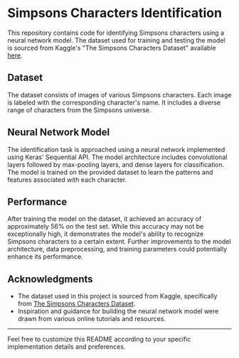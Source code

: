 # Simpsons Characters Identification

This repository contains code for identifying Simpsons characters using a neural network model. The dataset used for training and testing the model is sourced from Kaggle's "The Simpsons Characters Dataset" available [here](https://www.kaggle.com/datasets/alexattia/the-simpsons-characters-dataset).

## Dataset
The dataset consists of images of various Simpsons characters. Each image is labeled with the corresponding character's name. It includes a diverse range of characters from the Simpsons universe.

## Neural Network Model
The identification task is approached using a neural network implemented using Keras' Sequential API. The model architecture includes convolutional layers followed by max-pooling layers, and dense layers for classification. The model is trained on the provided dataset to learn the patterns and features associated with each character.

## Performance
After training the model on the dataset, it achieved an accuracy of approximately 56% on the test set. While this accuracy may not be exceptionally high, it demonstrates the model's ability to recognize Simpsons characters to a certain extent. Further improvements to the model architecture, data preprocessing, and training parameters could potentially enhance its performance.

## Acknowledgments
- The dataset used in this project is sourced from Kaggle, specifically from [The Simpsons Characters Dataset](https://www.kaggle.com/datasets/alexattia/the-simpsons-characters-dataset).
- Inspiration and guidance for building the neural network model were drawn from various online tutorials and resources.

--- 

Feel free to customize this README according to your specific implementation details and preferences.
